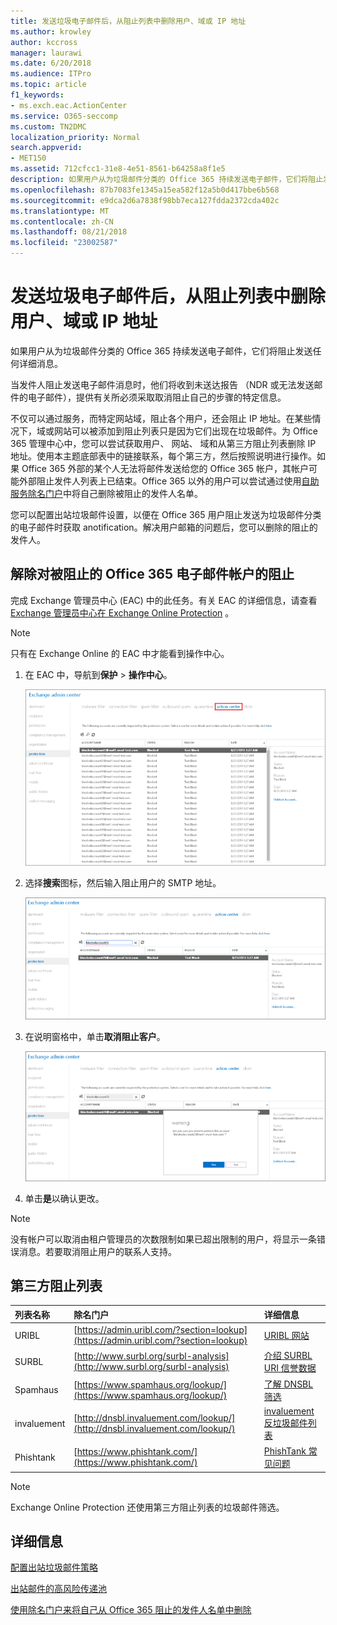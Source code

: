 ```yaml
---
title: 发送垃圾电子邮件后，从阻止列表中删除用户、域或 IP 地址
ms.author: krowley
author: kccross
manager: laurawi
ms.date: 6/20/2018
ms.audience: ITPro
ms.topic: article
f1_keywords:
- ms.exch.eac.ActionCenter
ms.service: O365-seccomp
ms.custom: TN2DMC
localization_priority: Normal
search.appverid:
- MET150
ms.assetid: 712cfcc1-31e8-4e51-8561-b64258a8f1e5
description: 如果用户从为垃圾邮件分类的 Office 365 持续发送电子邮件，它们将阻止发送任何详细消息。
ms.openlocfilehash: 87b7083fe1345a15ea582f12a5b0d417bbe6b568
ms.sourcegitcommit: e9dca2d6a7838f98bb7eca127fdda2372cda402c
ms.translationtype: MT
ms.contentlocale: zh-CN
ms.lasthandoff: 08/21/2018
ms.locfileid: "23002587"
---
```

# <a name="removing-a-user-domain-or-ip-address-from-a-block-list-after-sending-spam-email"></a>发送垃圾电子邮件后，从阻止列表中删除用户、域或 IP 地址

如果用户从为垃圾邮件分类的 Office 365 持续发送电子邮件，它们将阻止发送任何详细消息。 
  
当发件人阻止发送电子邮件消息时，他们将收到未送达报告 （NDR 或无法发送邮件的电子邮件），提供有关所必须采取取消阻止自己的步骤的特定信息。
  
不仅可以通过服务，而特定网站域，阻止各个用户，还会阻止 IP 地址。在某些情况下，域或网站可以被添加到阻止列表只是因为它们出现在垃圾邮件。为 Office 365 管理中心中，您可以尝试获取用户、 网站、 域和从第三方阻止列表删除 IP 地址。使用本主题底部表中的链接联系，每个第三方，然后按照说明进行操作。如果 Office 365 外部的某个人无法将邮件发送给您的 Office 365 帐户，其帐户可能外部阻止发件人列表上已结束。Office 365 以外的用户可以尝试通过使用[自助服务除名门户](https://technet.microsoft.com/library/mt661881%28v=exchg.150%29.aspx)中将自己删除被阻止的发件人名单。
  
您可以配置出站垃圾邮件设置，以便在 Office 365 用户阻止发送为垃圾邮件分类的电子邮件时获取 anotification。解决用户邮箱的问题后，您可以删除的阻止的发件人。
  
## <a name="unblock-a-blocked-office-365-email-account"></a>解除对被阻止的 Office 365 电子邮件帐户的阻止

完成 Exchange 管理员中心 (EAC) 中的此任务。有关 EAC 的详细信息，请查看[Exchange 管理员中心在 Exchange Online Protection](exchange-admin-center-in-exchange-online-protection-eop.md) 。 
  
> [!NOTE]
> 只有在 Exchange Online 的 EAC 中才能看到操作中心。 
  
1. 在 EAC 中，导航到**保护** \> **操作中心**。
    
    ![导航至 Exchange 管理中心的操作中心。](media/9bbf0844-7b34-4a86-a2b7-8c7e9c8519a3.png)
  
2. 选择**搜索**图标，然后输入阻止用户的 SMTP 地址。 
    
    ![在操作中心搜索受阻止的用户](media/f931b5a0-7115-4d95-9f6f-b403436031ba.png)
  
3. 在说明窗格中，单击**取消阻止客户**。 
    
    ![在操作中心取消阻止用户](media/c5d5b1b9-8416-45aa-9631-881e94d1d056.png)
  
4. 单击**是**以确认更改。 
    
> [!NOTE]
> 没有帐户可以取消由租户管理员的次数限制如果已超出限制的用户，将显示一条错误消息。若要取消阻止用户的联系人支持。 
  
## <a name="third-party-block-lists"></a>第三方阻止列表

|**列表名称**|**除名门户**|**详细信息**|
|:-----|:-----|:-----|
|URIBL  <br/> |[https://admin.uribl.com/?section=lookup](https://admin.uribl.com/?section=lookup) <br/> |[URIBL 网站](https://uribl.com/) <br/> |
|SURBL  <br/> |[http://www.surbl.org/surbl-analysis](http://www.surbl.org/surbl-analysis) <br/> |[介绍 SURBL URI 信誉数据](http://www.surbl.org/) <br/> |
|Spamhaus   <br/> |[https://www.spamhaus.org/lookup/](https://www.spamhaus.org/lookup/) <br/> |[了解 DNSBL 筛选](https://www.spamhaus.org/whitepapers/dnsbl_function/) <br/> |
|invaluement  <br/> |[http://dnsbl.invaluement.com/lookup/](http://dnsbl.invaluement.com/lookup/) <br/> |[invaluement 反垃圾邮件列表](http://dnsbl.invaluement.com/) <br/> |
|Phishtank  <br/> |[https://www.phishtank.com/](https://www.phishtank.com/) <br/> |[PhishTank 常见问题](https://www.phishtank.com/faq.php) <br/> |
   
> [!NOTE]
> Exchange Online Protection 还使用第三方阻止列表的垃圾邮件筛选。 
   
## <a name="for-more-information"></a>详细信息

[配置出站垃圾邮件策略](configure-the-outbound-spam-policy.md)
  
[出站邮件的高风险传递池](high-risk-delivery-pool-for-outbound-messages.md)

[使用除名门户来将自己从 Office 365 阻止的发件人名单中删除](use-the-delist-portal-to-remove-yourself-from-the-office-365-blocked-senders-lis.md)
  

  

